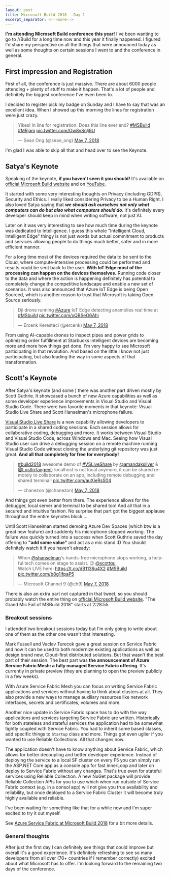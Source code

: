 ```yaml
---
layout: post
title: Microsoft Build 2018 - Day 1
excerpt_separator: <!--more-->
---
```


**I'm attending Microsoft Build conference this year!** I've been wanting to go to //Build for a long time now and this year it finally happened.
I figured I'd share my perspective on all the things that were announced today as well as some thoughts on certain sessions I went to and the conference in general.
<!--more-->

## First impression and Registration

First of all, the conference is just massive. There are about 6000 people attending + plenty of stuff to make it happen.
That's a lot of people and definitely the biggest conference I've even been to.

I decided to register pick my badge on Sunday and I have to say that was an excellent idea.
When I showed up this morning the lines for registration were just crazy.

<blockquote class="twitter-tweet" data-lang="en"><p lang="en" dir="ltr">Yikes! In line for registration. Does this line ever end? <a href="https://twitter.com/hashtag/MSBuild?src=hash&amp;ref_src=twsrc%5Etfw">#MSBuild</a> <a href="https://twitter.com/hashtag/MRjam?src=hash&amp;ref_src=twsrc%5Etfw">#MRjam</a> <a href="https://t.co/Ow8vSnlj9U">pic.twitter.com/Ow8vSnlj9U</a></p>&mdash; Sean Ong (@sean_ong) <a href="https://twitter.com/sean_ong/status/993510082380943361?ref_src=twsrc%5Etfw">May 7, 2018</a></blockquote>
<script async src="https://platform.twitter.com/widgets.js" charset="utf-8"></script>

I'm glad I was able to skip all that and head over to see the Keynote.

## Satya's Keynote

Speaking of the keynote, **if you haven't seen it you should!** It's available on [official Microsoft Build website](https://developer.microsoft.com/en-us/events/build) and on [YouTube](https://www.youtube.com/watch?v=rd0Rd8w3FZ0).

It started with some very interesting thoughts on Privacy (including GDPR), Security and Ethics.
I really liked considering Privacy to be a Human Right.
I also loved Satya saying that ***we should ask ourselves not only what computers can do but also what computers should do***.
It's definitely every developer should keep in mind when writing software, not just AI.

Later on it was very interesting to see how much time during the keynote was dedicated to Intelligence.
I guess this whole "Intelligent Cloud, Intelligent Edge" thingy is not just words but actual commitment to products and services allowing people to do things much better, safer and in more efficient manner.

For a long time most of the devices required the data to be sent to the Cloud, where compute-intensive processing could be performed and results could be sent back to the user.
**With IoT Edge most of the processing can happen on the devices themselves.**
Running code closer to the data and where the action is happening definitely has potential to completely change the competitive landscape and enable a new set of scenarios.
It was also announced that Azure IoT Edge is being Open Sourced, which is another reason to trust that Microsoft is taking Open Source seriously.

<blockquote class="twitter-tweet" data-lang="en"><p lang="en" dir="ltr">Dji drone running <a href="https://twitter.com/hashtag/Azure?src=hash&amp;ref_src=twsrc%5Etfw">#Azure</a> IoT Edge detecting anamolies real time at <a href="https://twitter.com/hashtag/MSbuild?src=hash&amp;ref_src=twsrc%5Etfw">#MSbuild</a> <a href="https://t.co/xQBSeG6Ahi">pic.twitter.com/xQBSeG6Ahi</a></p>&mdash; Ercenk Keresteci (@ercenk) <a href="https://twitter.com/ercenk/status/993523500341067779?ref_src=twsrc%5Etfw">May 7, 2018</a></blockquote>
<script async src="https://platform.twitter.com/widgets.js" charset="utf-8"></script>

From using AI-capable drones to inspect pipes and power grids to optimizing order fulfillment at Starbucks intelligent devices are becoming more and more how things get done.
I'm very happy to see Microsoft participating in that revolution.
And based on the little I know not just participating, but also leading the way in some aspects of that transformation.

## Scott's Keynote

After Satya's keynote (and some ) there was another part driven mostly by Scott Guthrie.
It showcased a bunch of new Azure capabilities as well as some developer experience improvements in Visual Studio and Visual Studio Code. There were two favorite moments in that keynote: Visual Studio Live Share and Scott Hanselman's microphone failure.

[Visual Studio Live Share](https://code.visualstudio.com/visual-studio-live-share) is a new capability allowing developers to participate in a shared coding sessions.
Each session allows for collaborative coding, debugging and more. It works between Visual Studio and Visual Studio Code, across Windows and Mac.
Seeing how Visual Studio user can drive a debugging session on a remote machine running Visual Studio Code without cloning the underlying git repository was just great.
**And all that completely for free for everybody!**

<blockquote class="twitter-tweet" data-lang="en"><p lang="en" dir="ltr"><a href="https://twitter.com/hashtag/build2018?src=hash&amp;ref_src=twsrc%5Etfw">#build2018</a> awesome demo of <a href="https://twitter.com/hashtag/VSLiveShare?src=hash&amp;ref_src=twsrc%5Etfw">#VSLiveShare</a> by <a href="https://twitter.com/amandaksilver?ref_src=twsrc%5Etfw">@amandaksilver</a> &amp; <a href="https://twitter.com/LostInTangent?ref_src=twsrc%5Etfw">@LostInTangent</a>: localhost is not local anymore, it can be shared remotely to collaborate on an app, including remote debugging and shared terminal! <a href="https://t.co/auXieRsS04">pic.twitter.com/auXieRsS04</a></p>&mdash; chanezon (@chanezon) <a href="https://twitter.com/chanezon/status/993545414023364610?ref_src=twsrc%5Etfw">May 7, 2018</a></blockquote>
<script async src="https://platform.twitter.com/widgets.js" charset="utf-8"></script>

And things got even better from there.
The experience allows for the debugger, local server and terminal to be shared too!
And all that in a secured and intuitive fashion.
No surprise that part got the biggest applause throughout the entire keynotes block ...

Until Scott Hanselman started demoing Azure Dev Spaces (which btw is a great new feature) and suddenly his microphone stopped working.
The failure was quickly turned into a success when Scott Guthrie saved the day offering to **"add some value"** and act as a mic stand :D
You should definitely watch it if you haven't already:

<blockquote class="twitter-tweet" data-lang="en"><p lang="en" dir="ltr">When <a href="https://twitter.com/shanselman?ref_src=twsrc%5Etfw">@shanselman</a>&#39;s hands-free microphone stops working, a helpful tech comes on stage to assist. 😉 <a href="https://twitter.com/scottgu?ref_src=twsrc%5Etfw">@scottgu</a><br>Watch LIVE here: <a href="https://t.co/dB1136u4X2">https://t.co/dB1136u4X2</a> <a href="https://twitter.com/hashtag/MSBuild?src=hash&amp;ref_src=twsrc%5Etfw">#MSBuild</a> <a href="https://t.co/b8g1lfpaP5">pic.twitter.com/b8g1lfpaP5</a></p>&mdash; Microsoft Channel 9 (@ch9) <a href="https://twitter.com/ch9/status/993559448982470656?ref_src=twsrc%5Etfw">May 7, 2018</a></blockquote>
<script async src="https://platform.twitter.com/widgets.js" charset="utf-8"></script>

There is also an extra part not captured in that tweet, so you should probably watch the entire thing on [official Microsoft Build website](https://developer.microsoft.com/en-us/events/build). "The Grand Mic Fail of MSBuild 2018" starts at 2:28:55.

### Breakout sessions

I attended two breakout sessions today but I'm only going to write about one of them as the other one wasn't that interesting.

Mark Fussell and Vaclav Turecek gave a great session on Service Fabric and how it can be used to both modernize existing applications as well as design brand new, Cloud-first distributed solutions.
But that wasn't the best part of their session.
The best part was **the announcement of Azure Service Fabric Mesh: a fully managed Service Fabric offering**. It's currently in private preview (they are planning to open the preview publicly in a few weeks).

With Azure Service Fabric Mesh you can focus on writing Service Fabric applications and services without having to think about clusters at all.
They also provide a new ways to manage auxiliary resources like network interfaces, secrets and certificates, volumes and more.

Another nice update in Service Fabric space has to do with the way applications and services targeting Service Fabric are written.
Historically for both stateless and stateful services the application had to be somewhat tightly coupled with Service Fabric.
You had to inherit some based classes, add specific things to `Startup` class and more.
Things got even uglier if you wanted to use Reliable Collections.
All that changes now.

The application doesn't have to know anything about Service Fabric, which allows for better decoupling and better developer experience.
Instead of deploying the service to a local SF cluster on every F5 you can simply run the ASP.NET Core app as a console app for fast innerLoop and later on deploy to Service Fabric without any changes.
That's true even for stateful services using Reliable Collection.
A new NuGet package will provide Reliable Collection APIs for you to use which when run outside of Service Fabric context (e.g. in a consol app) will not give you true availability and reliability, but once deployed to a Service Fabric Cluster it will become truly highly available and reliable.

I've been waiting for something like that for a while now and I'm super excited to try it out myself.

See [Azure Service Fabric at Microsoft Build 2018](https://azure.microsoft.com/en-us/blog/azure-service-fabric-at-microsoft-build-2018/) for a bit more details.

### General thoughts

After just the first day I can definitely see things that could improve but overall it's a good experience.
It's definitely refreshing to see so many developers from all over (70+ countries if I remember correctly) excited about what Microsoft has to offer.
I'm looking forward to the remaining two days of the conference.